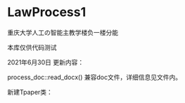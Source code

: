 # LawProcess1
重庆大学人工の智能主教学楼负一楼分能

本库仅供代码测试

2021年6月30日
更新内容：

process_doc::read_docx() 兼容doc文件，详细信息见文件内。

新建Tpaper类：
